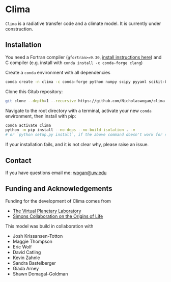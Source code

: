 # Clima

`Clima` is a radiative transfer code and a climate model. It is currently under construction.


## Installation

You need a Fortran compiler (`gfortran>=9.30`, [install instructions here](https://fortran-lang.org/learn/os_setup/install_gfortran)) and C compiler (e.g. install with `conda install -c conda-forge clang`)

Create a `conda` environment with all dependencies

```sh
conda create -n clima -c conda-forge python numpy scipy pyyaml scikit-build cython h5py
```

Clone this Gitub repository: 

```sh
git clone --depth=1 --recursive https://github.com/Nicholaswogan/clima.git
```

Navigate to the root directory with a terminal, activate your new `conda` environment, then install with pip:

```sh
conda activate clima
python -m pip install --no-deps --no-build-isolation . -v
# or `python setup.py install`, if the above command doesn't work for some reason
```

If your installation fails, and it is not clear why, please raise an issue.

## Contact

If you have questions email me: wogan@uw.edu

## Funding and Acknowledgements

Funding for the development of Clima comes from
- [The Virtual Planetary Laboratory](https://depts.washington.edu/naivpl/content/welcome-virtual-planetary-laboratory)
- [Simons Collaboration on the Origins of Life](https://www.simonsfoundation.org/life-sciences/origins-of-life/simons-collaboration-on-the-origins-of-life/)

This model was build in collaboration with
- Josh Krissansen-Totton
- Maggie Thompson
- Eric Wolf
- David Catling
- Kevin Zahnle
- Sandra Bastelberger
- Giada Arney
- Shawn Domagal-Goldman